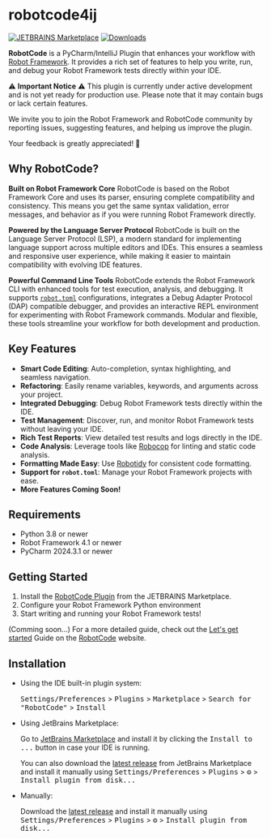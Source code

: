 # robotcode4ij

[![JETBRAINS Marketplace](https://img.shields.io/jetbrains/plugin/v/26216.svg)](https://plugins.jetbrains.com/plugin/26216)
[![Downloads](https://img.shields.io/jetbrains/plugin/d/26216.svg)](https://plugins.jetbrains.com/plugin/26216)


<!-- Plugin description -->

**RobotCode** is a PyCharm/IntelliJ Plugin that enhances your workflow
with [Robot Framework](https://robotframework.org/).
It provides a rich set of features to help you write, run, and debug your Robot Framework tests directly within your
IDE.

⚠️ **Important Notice** ⚠️
This plugin is currently under active development and is not yet ready for production use. Please note that it may
contain bugs or lack certain features.

We invite you to join the Robot Framework and RobotCode community by reporting issues, suggesting features, and helping
us improve the plugin.

Your feedback is greatly appreciated! 🙂

## Why RobotCode?

**Built on Robot Framework Core**
RobotCode is based on the Robot Framework Core and uses its parser, ensuring complete compatibility and consistency.
This means you get the same syntax validation, error messages, and behavior as if you were running Robot Framework
directly.

**Powered by the Language Server Protocol**
RobotCode is built on the Language Server Protocol (LSP), a modern standard for implementing language support across
multiple editors and IDEs. This ensures a seamless and responsive user experience, while making it easier to maintain
compatibility with evolving IDE features.

**Powerful Command Line Tools**
RobotCode extends the Robot Framework CLI with enhanced tools for test execution, analysis, and debugging. It supports [
`robot.toml`](https://robotcode.io/03_reference/) configurations, integrates a Debug Adapter Protocol (DAP) compatible
debugger, and provides an interactive REPL environment for experimenting with Robot Framework commands. Modular and
flexible, these tools streamline your workflow for both development and production.

## Key Features

- **Smart Code Editing**: Auto-completion, syntax highlighting, and seamless navigation.
- **Refactoring**: Easily rename variables, keywords, and arguments across your project.
- **Integrated Debugging**: Debug Robot Framework tests directly within the IDE.
- **Test Management**: Discover, run, and monitor Robot Framework tests without leaving your IDE.
- **Rich Test Reports**: View detailed test results and logs directly in the IDE.
- **Code Analysis**: Leverage tools like [Robocop](https://robocop.readthedocs.io/) for linting and static code
  analysis.
- **Formatting Made Easy**: Use [Robotidy](https://robotidy.readthedocs.io/) for consistent code formatting.
- **Support for `robot.toml`**: Manage your Robot Framework projects with ease.
- **More Features Coming Soon!**

## Requirements

- Python 3.8 or newer
- Robot Framework 4.1 or newer
- PyCharm 2024.3.1 or newer

## Getting Started

1. Install the [RobotCode Plugin](https://plugins.jetbrains.com/plugin/26216) from the JETBRAINS Marketplace.
2. Configure your Robot Framework Python environment
3. Start writing and running your Robot Framework tests!

(Comming soon...)
For a more detailed guide, check out the [Let's get started](https://robotcode.io/02_get_started/) Guide on
the [RobotCode](https://robotcode.io) website.

<!-- Plugin description end -->

## Installation

- Using the IDE built-in plugin system:

  <kbd>Settings/Preferences</kbd> > <kbd>Plugins</kbd> > <kbd>Marketplace</kbd> > <kbd>Search for "RobotCode"</kbd> >
  <kbd>Install</kbd>

- Using JetBrains Marketplace:

  Go to [JetBrains Marketplace](https://plugins.jetbrains.com/plugin/26216) and install it by clicking the <kbd>Install
  to ...</kbd> button in case your IDE is running.

  You can also download the [latest release](https://plugins.jetbrains.com/plugin/26216/versions) from JetBrains
  Marketplace and install it manually using
  <kbd>Settings/Preferences</kbd> > <kbd>Plugins</kbd> > <kbd>⚙️</kbd> > <kbd>Install plugin from disk...</kbd>

- Manually:

  Download the [latest release](https://github.com/robotcodedev/robotcode/releases/latest) and install it manually using
  <kbd>Settings/Preferences</kbd> > <kbd>Plugins</kbd> > <kbd>⚙️</kbd> > <kbd>Install plugin from disk...</kbd>
